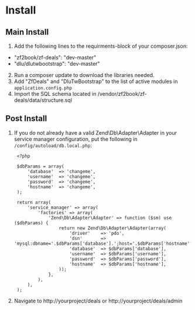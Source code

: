 Install
=======

Main Install
------------

1. Add the following lines to the requirments-block of your composer.json:

- "zf2book/zf-deals": "dev-master"
- "dlu/dlutwbootstrap": "dev-master"

2. Run a composer update to download the libraries needed.
3. Add "ZfDeals" and "DluTwBootstrap" to the list of active modules in `application.config.php`
4. Import the SQL schema located in /vendor/zf2book/zf-deals/data/structure.sql

Post Install
------------

1. If you do not already have a valid Zend\Db\Adapter\Adapter in your service
   manager configuration, put the following in `/config/autoload/db.local.php`:

        <?php

        $dbParams = array(
            'database'  => 'changeme',
            'username'  => 'changeme',
            'password'  => 'changeme',
            'hostname'  => 'changeme',
        );

        return array(
            'service_manager' => array(
                'factories' => array(
                    'Zend\Db\Adapter\Adapter' => function ($sm) use ($dbParams) {
                        return new Zend\Db\Adapter\Adapter(array(
                            'driver'    => 'pdo',
                            'dsn'       => 'mysql:dbname='.$dbParams['database'].';host='.$dbParams['hostname'],
                            'database'  => $dbParams['database'],
                            'username'  => $dbParams['username'],
                            'password'  => $dbParams['password'],
                            'hostname'  => $dbParams['hostname'],
                        ));
                    },
                ),
            ),
        );

2. Navigate to http://yourproject/deals or http://yourproject/deals/admin
